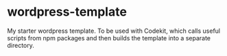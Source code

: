 # wordpress-template
My starter wordpress template. To be used with Codekit, which calls useful scripts from npm packages and then builds the template into a separate directory.

